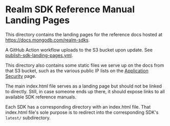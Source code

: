 # Realm SDK Reference Manual Landing Pages

This directory contains the landing pages for the reference docs hosted at
https://docs.mongodb.com/realm-sdks.

A GitHub Action workflow uploads to the S3 bucket upon update. See
[publish-sdk-landing-pages.yml](../.github/workflows/publish-sdk-landing-pages.yml).

This directory also contains some static files we serve up on the docs from that
S3 bucket, such as the various public IP lists on the [Application
Security](https://www.mongodb.com/docs/atlas/app-services/manage-apps/secure/)
page.

The main index.html file serves as a landing page but should not be linked to
directly. Still, in case someone ends up there, it should expose links to all
available SDK reference manuals.

Each SDK has a corresponding directory with an index.html file. That index.html
file's sole purpose is to redirect into the corresponding SDK's `latest/`
subdirectory.
